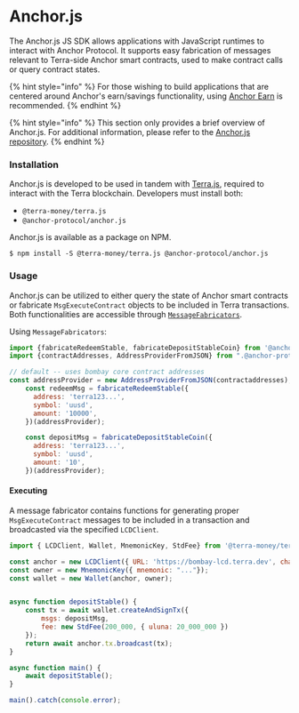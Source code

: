 # Anchor.js

The Anchor.js JS SDK allows applications with JavaScript runtimes to interact with Anchor Protocol. It supports easy fabrication of messages relevant to Terra-side Anchor smart contracts, used to make contract calls or query contract states.

{% hint style="info" %}
For those wishing to build applications that are centered around Anchor's earn/savings functionality, using [Anchor Earn](../developers-earn/anchor-earn-sdk.md) is recommended.
{% endhint %}

{% hint style="info" %}
This section only provides a brief overview of Anchor.js. For additional information, please refer to the [Anchor.js repository](https://github.com/Anchor-Protocol/anchor.js).
{% endhint %}

### Installation

Anchor.js is developed to be used in tandem with [Terra.js](https://terra-project.github.io/terra.js/), required to interact with the Terra blockchain. Developers must install both:

* `@terra-money/terra.js`
* `@anchor-protocol/anchor.js`

Anchor.js is available as a package on NPM.&#x20;

```
$ npm install -S @terra-money/terra.js @anchor-protocol/anchor.js
```

### Usage

Anchor.js can be utilized to either query the state of Anchor smart contracts or fabricate `MsgExecuteContract` objects to be included in Terra transactions. Both functionalities are accessible through [`MessageFabricators`](https://github.com/Anchor-Protocol/anchor.js/tree/master/src/fabricators).

Using `MessageFabricators`:

```javascript
import {fabricateRedeemStable, fabricateDepositStableCoin} from '@anchor-protocol/anchor.js';
import {contractAddresses, AddressProviderFromJSON} from ".@anchor-protocol/anchor.js";

// default -- uses bombay core contract addresses
const addressProvider = new AddressProviderFromJSON(contractaddresses);
    const redeemMsg = fabricateRedeemStable({
      address: 'terra123...',
      symbol: 'uusd',
      amount: '10000',
    })(addressProvider);

    const depositMsg = fabricateDepositStableCoin({
      address: 'terra123...',
      symbol: 'uusd',
      amount: '10',
    })(addressProvider);
```

#### Executing

A message fabricator contains functions for generating proper `MsgExecuteContract` messages to be included in a transaction and broadcasted via the specified `LCDClient`.

```javascript
import { LCDClient, Wallet, MnemonicKey, StdFee} from '@terra-money/terra.js';

const anchor = new LCDClient({ URL: 'https://bombay-lcd.terra.dev', chainID:'bombay-12' });
const owner = new MnemonicKey({ mnemonic: "..."});
const wallet = new Wallet(anchor, owner);


async function depositStable() {
    const tx = await wallet.createAndSignTx({
        msgs: depositMsg,
        fee: new StdFee(200_000, { uluna: 20_000_000 })
    });
    return await anchor.tx.broadcast(tx);
}

async function main() {
    await depositStable();
}

main().catch(console.error);
```
